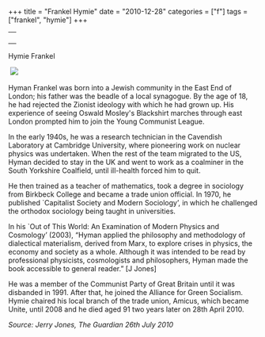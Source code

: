 +++
title = "Frankel Hymie"
date = "2010-12-28"
categories = ["f"]
tags = ["frankel", "hymie"]
+++

<table style="width: auto"><tbody><tr><td></td></tr><tr><td style="font-size: 11px; font-family: arial,sans-serif; text-align: right">&nbsp;</td></tr></tbody></table>

Hymie Frankel

 [![](https://lh6.googleusercontent.com/_N652tlEVoqM/TWE-0vQiLvI/AAAAAAAAAps/s1wxbYs-j_c/s144/frankel%20hymie.JPG)](https://picasaweb.google.com/lh/photo/9JFC8Vy662-Q8X6rC8ZMHaMR4-4keDfr8DJMqSHXq2I?feat=embedwebsite)

Hyman Frankel was born into a Jewish community in the East End of London; his father was the beadle of a local synagogue. By the age of 18, he had rejected the Zionist ideology with which he had grown up. His experience of seeing Oswald Mosley's Blackshirt marches through east London prompted him to join the Young Communist League.

In the early 1940s, he was a research technician in the Cavendish Laboratory at Cambridge University, where pioneering work on nuclear physics was undertaken. When the rest of the team migrated to the US, Hyman decided to stay in the UK and went to work as a coalminer in the South Yorkshire Coalfield, until ill-health forced him to quit.

He then trained as a teacher of mathematics, took a degree in sociology from Birkbeck College and became a trade union official. In 1970, he published \`Capitalist Society and Modern Sociology’, in which he challenged the orthodox sociology being taught in universities.

In his \`Out of This World: An Examination of Modern Physics and Cosmology’ (2003), “Hyman applied the philosophy and methodology of dialectical materialism, derived from Marx, to explore crises in physics, the economy and society as a whole. Although it was intended to be read by professional physicists, cosmologists and philosophers, Hyman made the book accessible to general reader.” \[J Jones\]

He was a member of the Communist Party of Great Britain until it was disbanded in 1991. After that, he joined the Alliance for Green Socialism. Hymie chaired his local branch of the trade union, Amicus, which became Unite, until 2008 and he died aged 91 two years later on 28th April 2010.

_Source: Jerry Jones, The Guardian 26th July 2010_
